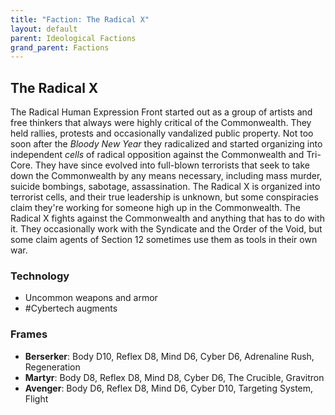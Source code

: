 ```yaml
---
title: "Faction: The Radical X"
layout: default
parent: Ideological Factions
grand_parent: Factions
---
```

## The Radical X

The Radical Human Expression Front started out as a group of artists and free thinkers that always were highly critical of the Commonwealth. They held rallies, protests and occasionally vandalized public property. Not too soon after the *Bloody New Year* they radicalized and started organizing into independent *cells* of radical opposition against the Commonwealth and Tri-Core. They have since evolved into full-blown terrorists that seek to take down the Commonwealth by any means necessary, including mass murder, suicide bombings, sabotage, assassination. The Radical X is organized into terrorist cells, and their true leadership is unknown, but some conspiracies claim they're working for someone high up in the Commonwealth. The Radical X fights against the Commonwealth and anything that has to do with it. They occasionally work with the Syndicate and the Order of the Void, but some claim agents of Section 12 sometimes use them as tools in their own war.

### Technology

- Uncommon weapons and armor
- #Cybertech augments

### Frames

- **Berserker**: Body D10, Reflex D8, Mind D6, Cyber D6, Adrenaline Rush, Regeneration
- **Martyr**: Body D8, Reflex D8, Mind D8, Cyber D6, The Crucible, Gravitron
- **Avenger**: Body D6, Reflex D8, Mind D6, Cyber D10, Targeting System, Flight